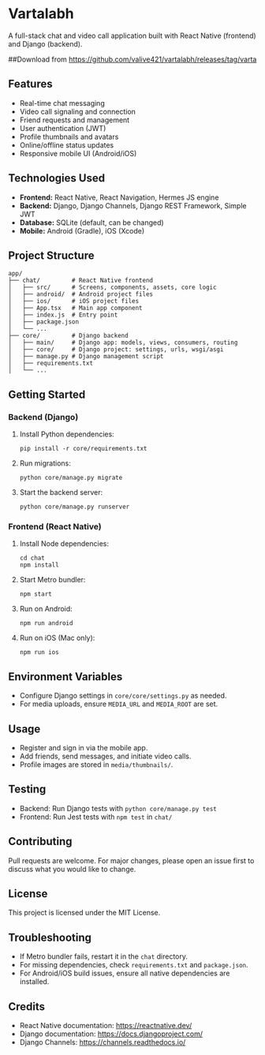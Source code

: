

# Vartalabh

A full-stack chat and video call application built with React Native (frontend) and Django (backend).


##Download from 
https://github.com/valive421/vartalabh/releases/tag/varta

## Features
- Real-time chat messaging
- Video call signaling and connection
- Friend requests and management
- User authentication (JWT)
- Profile thumbnails and avatars
- Online/offline status updates
- Responsive mobile UI (Android/iOS)

## Technologies Used
- **Frontend:** React Native, React Navigation, Hermes JS engine
- **Backend:** Django, Django Channels, Django REST Framework, Simple JWT
- **Database:** SQLite (default, can be changed)
- **Mobile:** Android (Gradle), iOS (Xcode)

## Project Structure

```
app/
├── chat/         # React Native frontend
│   ├── src/      # Screens, components, assets, core logic
│   ├── android/  # Android project files
│   ├── ios/      # iOS project files
│   ├── App.tsx   # Main app component
│   ├── index.js  # Entry point
│   ├── package.json
│   └── ...
├── core/         # Django backend
│   ├── main/     # Django app: models, views, consumers, routing
│   ├── core/     # Django project: settings, urls, wsgi/asgi
│   ├── manage.py # Django management script
│   ├── requirements.txt
│   └── ...
```

## Getting Started

### Backend (Django)
1. Install Python dependencies:
   ```
   pip install -r core/requirements.txt
   ```
2. Run migrations:
   ```
   python core/manage.py migrate
   ```
3. Start the backend server:
   ```
   python core/manage.py runserver
   ```

### Frontend (React Native)
1. Install Node dependencies:
   ```
   cd chat
   npm install
   ```
2. Start Metro bundler:
   ```
   npm start
   ```
3. Run on Android:
   ```
   npm run android
   ```
4. Run on iOS (Mac only):
   ```
   npm run ios
   ```

## Environment Variables
- Configure Django settings in `core/core/settings.py` as needed.
- For media uploads, ensure `MEDIA_URL` and `MEDIA_ROOT` are set.

## Usage
- Register and sign in via the mobile app.
- Add friends, send messages, and initiate video calls.
- Profile images are stored in `media/thumbnails/`.

## Testing
- Backend: Run Django tests with `python core/manage.py test`
- Frontend: Run Jest tests with `npm test` in `chat/`

## Contributing
Pull requests are welcome. For major changes, please open an issue first to discuss what you would like to change.

## License
This project is licensed under the MIT License.

## Troubleshooting
- If Metro bundler fails, restart it in the `chat` directory.
- For missing dependencies, check `requirements.txt` and `package.json`.
- For Android/iOS build issues, ensure all native dependencies are installed.

## Credits
- React Native documentation: https://reactnative.dev/
- Django documentation: https://docs.djangoproject.com/
- Django Channels: https://channels.readthedocs.io/
